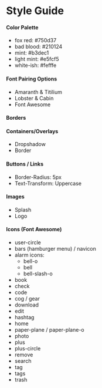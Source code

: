 # Style Guide

#### Color Palette
* fox red: #750d37
* bad blood: #210124
* mint: #b3dec1
* light mint: #e5fcf5
* white-ish: #fefffe

#### Font Pairing Options
* Amaranth & Titilium
* Lobster & Cabin
* Font Awesome

#### Borders

#### Containers/Overlays
* Dropshadow
* Border

#### Buttons / Links
* Border-Radius: 5px
* Text-Transform: Uppercase

#### Images
* Splash
* Logo

#### Icons (Font Awesome)
* user-circle
* bars (hamburger menu) / navicon
* alarm icons:
  + bell-o
  + bell
  + bell-slash-o
* book
* check
* code
* cog / gear
* download
* edit
* hashtag
* home
* paper-plane / paper-plane-o
* photo
* plus
* plus-circle
* remove
* search
* tag
* tags
* trash
